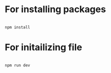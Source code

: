 # For installing packages
```npm

npm install

```
 
# For initailizing file

```npm

npm run dev

```
